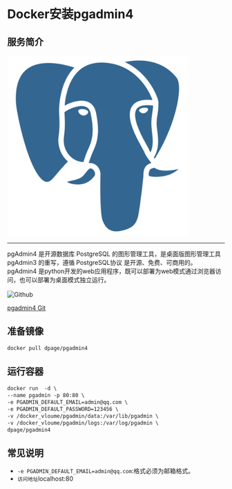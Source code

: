 # Docker安装pgadmin4 #

## 服务简介 ##

<img src="./../images/pgadmin.png" width = "420" alt="Github" align=center />

* * *

pgAdmin4 是开源数据库 PostgreSQL 的图形管理工具，是桌面版图形管理工具pgAdmin3 的重写，遵循 PostgreSQL协议 是开源、免费、可商用的。pgAdmin4 是python开发的web应用程序，既可以部署为web模式通过浏览器访问，也可以部署为桌面模式独立运行。

 <img src="https://github.com/favicon.ico" width = "20" alt="Github" align=center />

[pgadmin4 Git](https://github.com/postgres/pgadmin4)

## 准备镜像 ##
    docker pull dpage/pgadmin4
## 运行容器 ##
	docker run  -d \
    --name pgadmin -p 80:80 \
    -e PGADMIN_DEFAULT_EMAIL=admin@qq.com \
    -e PGADMIN_DEFAULT_PASSWORD=123456 \
	-v /docker_vloume/pgadmin/data:/var/lib/pgadmin \
	-v /docker_vloume/pgadmin/logs:/var/log/pgadmin \
    dpage/pgadmin4
## 常见说明 ##
- `-e PGADMIN_DEFAULT_EMAIL=admin@qq.com`:格式必须为邮箱格式。
- `访问地址`localhost:80